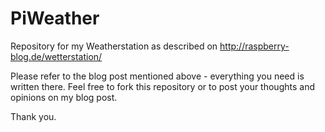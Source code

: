 # PiWeather
Repository for my Weatherstation as described on http://raspberry-blog.de/wetterstation/

Please refer to the blog post mentioned above - everything you need is written there.
Feel free to fork this repository or to post your thoughts and opinions on my blog post.

Thank you.
